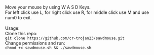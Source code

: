 Move your mouse by using W A S D Keys.<br>
For left click use L, for right click use R, for middle click use M and use num0 to exit.<br><br>
Usage: <br>
Clone this repo:<br>
```git clone https://github.com/cr-trojan23/sawdmouse.git```<br>
Change permissions and run:<br>
```chmod +x sawdmouse.sh && ./sawdmouse.sh```
